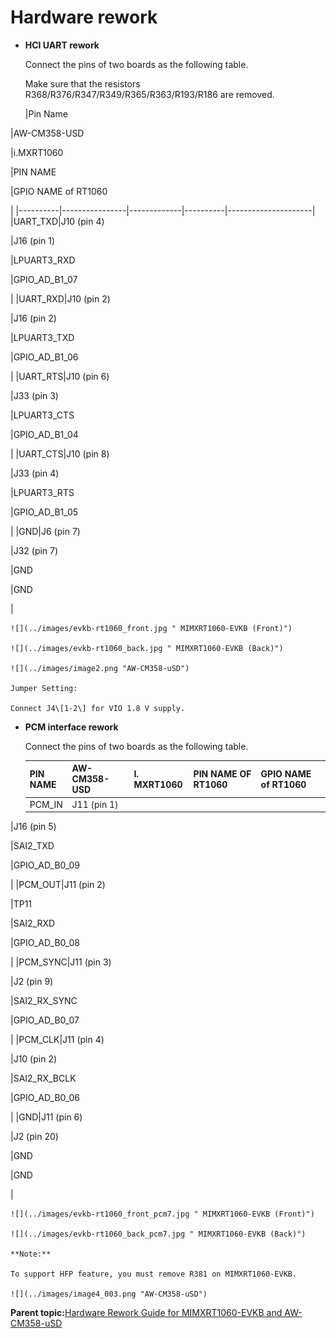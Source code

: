 # Hardware rework

-   **HCI UART rework**

    Connect the pins of two boards as the following table.

    Make sure that the resistors R368/R376/R347/R349/R365/R363/R193/R186 are removed.

    |Pin Name

|AW-​CM358-​USD

|i.​MXRT1060

|PIN NAME

|GPIO NAME of RT1060

|
    |----------|----------------|-------------|----------|---------------------|
    |UART\_​TXD|J10 \(pin 4\)

|J16 \(pin 1\)

|LPUART3\_​RXD

|GPIO\_​AD\_​B1\_​07

|
    |UART\_​RXD|J10 \(pin 2\)

|J16 \(pin 2\)

|LPUART3\_​TXD

|GPIO\_​AD\_​B1\_​06

|
    |UART\_​RTS|J10 \(pin 6\)

|J33 \(pin 3\)

|LPUART3\_​CTS

|GPIO\_​AD\_​B1\_​04

|
    |UART\_​CTS|J10 \(pin 8\)

|J33 \(pin 4\)

|LPUART3\_​RTS

|GPIO\_​AD\_​B1\_​05

|
    |GND|J6 \(pin 7\)

|J32 \(pin 7\)

|GND

|GND

|

    ![](../images/evkb-rt1060_front.jpg " MIMXRT1060-EVKB (Front)")

    ![](../images/evkb-rt1060_back.jpg " MIMXRT1060-EVKB (Back)")

    ![](../images/image2.png "AW-CM358-uSD")

    Jumper Setting:

    Connect J4\[1-2\] for VIO 1.8 V supply.

-   **PCM interface rework**

    Connect the pins of two boards as the following table.

    |PIN NAME|AW-​CM358-​USD|I.​MXRT1060|PIN NAME OF RT1060|GPIO NAME of RT1060|
    |--------|--------------|-----------|------------------|-------------------|
    |PCM\_​IN|J11 \(pin 1\)

|J16 \(pin 5\)

|SAI2\_​TXD

|GPIO\_​AD\_​B0\_​09

|
    |PCM\_​OUT|J11 \(pin 2\)

|TP11

|SAI2\_​RXD

|GPIO\_​AD\_​B0\_​08

|
    |PCM\_​SYNC|J11 \(pin 3\)

|J2 \(pin 9\)

|SAI2\_​RX\_​SYNC

|GPIO\_​AD\_​B0\_​07

|
    |PCM\_​CLK|J11 \(pin 4\)

|J10 \(pin 2\)

|SAI2\_​RX\_​BCLK

|GPIO\_​AD\_​B0\_​06

|
    |GND|J11 \(pin 6\)

|J2 \(pin 20\)

|GND

|GND

|

    ![](../images/evkb-rt1060_front_pcm7.jpg " MIMXRT1060-EVKB (Front)")

    ![](../images/evkb-rt1060_back_pcm7.jpg " MIMXRT1060-EVKB (Back)")

    **Note:**

    To support HFP feature, you must remove R381 on MIMXRT1060-EVKB.

    ![](../images/image4_003.png "AW-CM358-uSD")


**Parent topic:**[Hardware Rework Guide for MIMXRT1060-EVKB and AW-CM358-uSD](../topics/hardware_rework_guide_for_mimxrt1060-evkb_and_aw-c_001.md)


